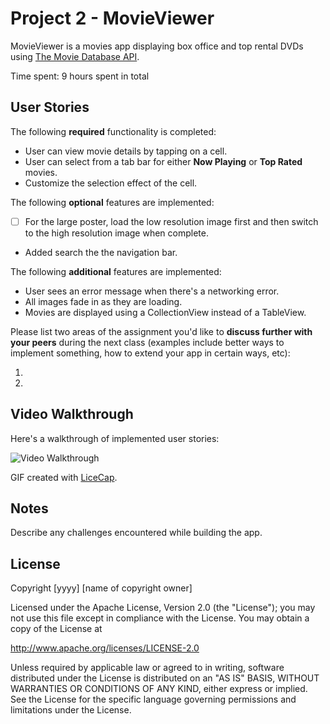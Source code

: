 # Project 2 - MovieViewer

MovieViewer is a movies app displaying box office and top rental DVDs using [The Movie Database API](http://docs.themoviedb.apiary.io/#).

Time spent: 9 hours spent in total

## User Stories

The following **required** functionality is completed:

- User can view movie details by tapping on a cell.
- User can select from a tab bar for either **Now Playing** or **Top Rated** movies.
- Customize the selection effect of the cell.

The following **optional** features are implemented:

- [ ] For the large poster, load the low resolution image first and then switch to the high resolution image when complete.
- Added search the the navigation bar.

The following **additional** features are implemented:

- User sees an error message when there's a networking error.
- All images fade in as they are loading.
- Movies are displayed using a CollectionView instead of a TableView.

Please list two areas of the assignment you'd like to **discuss further with your peers** during the next class (examples include better ways to implement something, how to extend your app in certain ways, etc):

1. 
2. 

## Video Walkthrough 

Here's a walkthrough of implemented user stories:

<img src='http://i.imgur.com/link/to/your/gif/file.gif' title='Video Walkthrough' width='' alt='Video Walkthrough' />

GIF created with [LiceCap](http://www.cockos.com/licecap/).

## Notes

Describe any challenges encountered while building the app.

## License

Copyright [yyyy] [name of copyright owner]

Licensed under the Apache License, Version 2.0 (the "License");
you may not use this file except in compliance with the License.
You may obtain a copy of the License at

http://www.apache.org/licenses/LICENSE-2.0

Unless required by applicable law or agreed to in writing, software
distributed under the License is distributed on an "AS IS" BASIS,
WITHOUT WARRANTIES OR CONDITIONS OF ANY KIND, either express or implied.
See the License for the specific language governing permissions and
limitations under the License.


